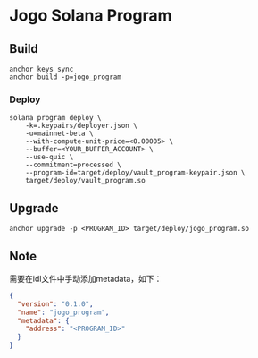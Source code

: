 # Jogo Solana Program

## Build
```shell
anchor keys sync
anchor build -p=jogo_program
```

### Deploy
```shell
solana program deploy \
    -k=.keypairs/deployer.json \
    -u=mainnet-beta \
    --with-compute-unit-price=<0.00005> \
    --buffer=<YOUR_BUFFER_ACCOUNT> \
    --use-quic \
    --commitment=processed \
    --program-id=target/deploy/vault_program-keypair.json \
    target/deploy/vault_program.so
```

## Upgrade
```shell
anchor upgrade -p <PROGRAM_ID> target/deploy/jogo_program.so
```

## Note
需要在idl文件中手动添加metadata，如下：
```json
{
  "version": "0.1.0",
  "name": "jogo_program",
  "metadata": {
    "address": "<PROGRAM_ID>"
  }
}
```